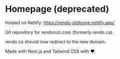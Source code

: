 # Homepage (deprecated)

Hosted on Netlify: https://rendo-oldhome.netlify.app/

Git repository for rendoruiz.com (formerly rendo.ca).

rendo.ca should now redirect to the new domain.

Made with Next.js and Tailwind CSS with ❤️.

